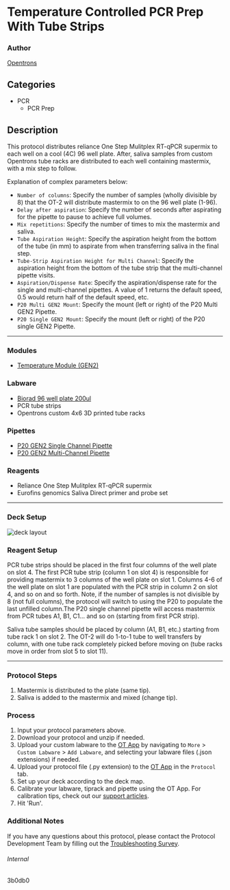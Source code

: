 # Temperature Controlled PCR Prep With Tube Strips

### Author
[Opentrons](https://opentrons.com/)



## Categories
* PCR
	* PCR Prep

## Description
This protocol distributes reliance One Step Mulitplex RT-qPCR supermix to each well on a cool (4C) 96 well plate. After, saliva samples from custom Opentrons tube racks are distributed to each well containing mastermix, with a mix step to follow.

Explanation of complex parameters below:
* `Number of columns`: Specify the number of samples (wholly divisible by 8) that the OT-2 will distribute mastermix to on the 96 well plate (1-96).
* `Delay after aspiration`: Specify the number of seconds after aspirating for the pipette to pause to achieve full volumes.
* `Mix repetitions`: Specify the number of times to mix the mastermix and saliva.
* `Tube Aspiration Height`: Specify the aspiration height from the bottom of the tube (in mm) to aspirate from when transferring saliva in the final step.
* `Tube-Strip Aspiration Height for Multi Channel`: Specify the aspiration height from the bottom of the tube strip that the multi-channel pipette visits.
* `Aspiration/Dispense Rate`: Specify the aspiration/dispense rate for the single and multi-channel pipettes. A value of 1 returns the default speed, 0.5 would return half of the default speed, etc. 
* `P20 Multi GEN2 Mount`: Specify the mount (left or right) of the P20 Multi GEN2 Pipette.
* `P20 Single GEN2 Mount`: Specify the mount (left or right) of the P20 single GEN2 Pipette.

---

### Modules
* [Temperature Module (GEN2)](https://shop.opentrons.com/collections/hardware-modules/products/tempdeck)

### Labware
* [Biorad 96 well plate 200ul](https://labware.opentrons.com/biorad_96_wellplate_200ul_pcr?category=wellPlate)
* PCR tube strips
* Opentrons custom 4x6 3D printed tube racks

### Pipettes
* [P20 GEN2 Single Channel Pipette](https://shop.opentrons.com/collections/ot-2-robot/products/single-channel-electronic-pipette)
* [P20 GEN2 Multi-Channel Pipette](https://shop.opentrons.com/collections/ot-2-robot/products/8-channel-electronic-pipette)

### Reagents
* Reliance One Step Mulitplex RT-qPCR supermix
* Eurofins genomics Saliva Direct primer and probe set

---

### Deck Setup

![deck layout](https://opentrons-protocol-library-website.s3.amazonaws.com/custom-README-images/3b0db0/Screen+Shot+2021-06-03+at+11.14.47+AM.png)

### Reagent Setup

PCR tube strips should be placed in the first four columns of the well plate on slot 4. The first PCR tube strip (column 1 on slot 4) is responsible for providing mastermix to 3 columns of the well plate on slot 1. Columns 4-6 of the well plate on slot 1 are populated with the PCR strip in column 2 on slot 4, and so on and so forth. Note, if the number of samples is not divisible by 8 (not full columns), the protocol will switch to using the P20 to populate the last unfilled column.The P20 single channel pipette will access mastermix from PCR tubes A1, B1, C1... and so on (starting from first PCR strip).

Saliva tube samples should be placed by column (A1, B1, etc.) starting from tube rack 1 on slot 2. The OT-2 will do 1-to-1 tube to well transfers by column, with one tube rack completely picked before moving on (tube racks move in order from slot 5 to slot 11).

---

### Protocol Steps
1. Mastermix is distributed to the plate (same tip).
2. Saliva is added to the mastermix and mixed (change tip).

### Process
1. Input your protocol parameters above.
2. Download your protocol and unzip if needed.
3. Upload your custom labware to the [OT App](https://opentrons.com/ot-app) by navigating to `More` > `Custom Labware` > `Add Labware`, and selecting your labware files (.json extensions) if needed.
4. Upload your protocol file (.py extension) to the [OT App](https://opentrons.com/ot-app) in the `Protocol` tab.
5. Set up your deck according to the deck map.
6. Calibrate your labware, tiprack and pipette using the OT App. For calibration tips, check out our [support articles](https://support.opentrons.com/en/collections/1559720-guide-for-getting-started-with-the-ot-2).
7. Hit 'Run'.

### Additional Notes
If you have any questions about this protocol, please contact the Protocol Development Team by filling out the [Troubleshooting Survey](https://protocol-troubleshooting.paperform.co/).

###### Internal
3b0db0
